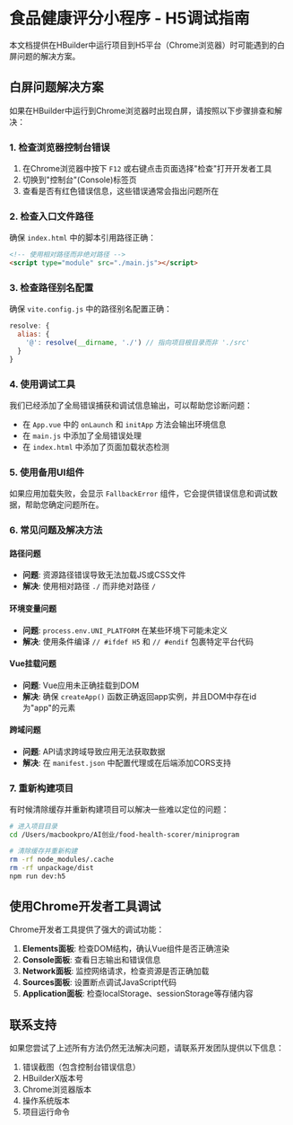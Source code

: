 # 食品健康评分小程序 - H5调试指南

本文档提供在HBuilder中运行项目到H5平台（Chrome浏览器）时可能遇到的白屏问题的解决方案。

## 白屏问题解决方案

如果在HBuilder中运行到Chrome浏览器时出现白屏，请按照以下步骤排查和解决：

### 1. 检查浏览器控制台错误

1. 在Chrome浏览器中按下 `F12` 或右键点击页面选择"检查"打开开发者工具
2. 切换到"控制台"(Console)标签页
3. 查看是否有红色错误信息，这些错误通常会指出问题所在

### 2. 检查入口文件路径

确保 `index.html` 中的脚本引用路径正确：

```html
<!-- 使用相对路径而非绝对路径 -->
<script type="module" src="./main.js"></script>
```

### 3. 检查路径别名配置

确保 `vite.config.js` 中的路径别名配置正确：

```js
resolve: {
  alias: {
    '@': resolve(__dirname, './') // 指向项目根目录而非 './src'
  }
}
```

### 4. 使用调试工具

我们已经添加了全局错误捕获和调试信息输出，可以帮助您诊断问题：

- 在 `App.vue` 中的 `onLaunch` 和 `initApp` 方法会输出环境信息
- 在 `main.js` 中添加了全局错误处理
- 在 `index.html` 中添加了页面加载状态检测

### 5. 使用备用UI组件

如果应用加载失败，会显示 `FallbackError` 组件，它会提供错误信息和调试数据，帮助您确定问题所在。

### 6. 常见问题及解决方法

#### 路径问题

- **问题**: 资源路径错误导致无法加载JS或CSS文件
- **解决**: 使用相对路径 `./` 而非绝对路径 `/`

#### 环境变量问题

- **问题**: `process.env.UNI_PLATFORM` 在某些环境下可能未定义
- **解决**: 使用条件编译 `// #ifdef H5` 和 `// #endif` 包裹特定平台代码

#### Vue挂载问题

- **问题**: Vue应用未正确挂载到DOM
- **解决**: 确保 `createApp()` 函数正确返回app实例，并且DOM中存在id为"app"的元素

#### 跨域问题

- **问题**: API请求跨域导致应用无法获取数据
- **解决**: 在 `manifest.json` 中配置代理或在后端添加CORS支持

### 7. 重新构建项目

有时候清除缓存并重新构建项目可以解决一些难以定位的问题：

```bash
# 进入项目目录
cd /Users/macbookpro/AI创业/food-health-scorer/miniprogram

# 清除缓存并重新构建
rm -rf node_modules/.cache
rm -rf unpackage/dist
npm run dev:h5
```

## 使用Chrome开发者工具调试

Chrome开发者工具提供了强大的调试功能：

1. **Elements面板**: 检查DOM结构，确认Vue组件是否正确渲染
2. **Console面板**: 查看日志输出和错误信息
3. **Network面板**: 监控网络请求，检查资源是否正确加载
4. **Sources面板**: 设置断点调试JavaScript代码
5. **Application面板**: 检查localStorage、sessionStorage等存储内容

## 联系支持

如果您尝试了上述所有方法仍然无法解决问题，请联系开发团队提供以下信息：

1. 错误截图（包含控制台错误信息）
2. HBuilderX版本号
3. Chrome浏览器版本
4. 操作系统版本
5. 项目运行命令
